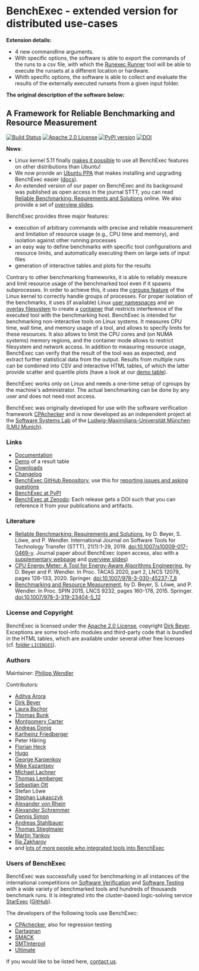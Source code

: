 <!--
This file is part of BenchExec, a framework for reliable benchmarking:
https://github.com/sosy-lab/benchexec

SPDX-FileCopyrightText: 2007-2020 Dirk Beyer <https://www.sosy-lab.org>

SPDX-License-Identifier: Apache-2.0
-->

# BenchExec - extended version for distributed use-cases

**Extension details:**
- 4 new commandline arguments.
- With specific options, the software is able to export the commands of the runs to a csv file, with which the [Runexec Runner](https://github.com/Breinich/runexec_runner/) tool will be able to execute the runsets at a different location or hardware.
- Whith specific options, the software is able to collect and evaluate the results of the externally executed runsets from a given input folder.

**The original description of the software below:**

## A Framework for Reliable Benchmarking and Resource Measurement

[![Build Status](https://gitlab.com/sosy-lab/software/benchexec/badges/main/pipeline.svg)](https://gitlab.com/sosy-lab/software/benchexec/pipelines)
[![Apache 2.0 License](https://img.shields.io/badge/license-Apache--2-brightgreen.svg)](https://www.apache.org/licenses/LICENSE-2.0)
[![PyPI version](https://img.shields.io/pypi/v/BenchExec.svg)](https://pypi.python.org/pypi/BenchExec)
[![DOI](https://zenodo.org/badge/30758422.svg)](https://zenodo.org/badge/latestdoi/30758422)


**News**:
- Linux kernel 5.11 finally [makes it possible](https://github.com/sosy-lab/benchexec/blob/main/doc/INSTALL.md#kernel-requirements) to use all BenchExec features on other distributions than Ubuntu!
- We now provide an [Ubuntu PPA](https://launchpad.net/~sosy-lab/+archive/ubuntu/benchmarking) that makes installing and upgrading BenchExec easier ([docs](https://github.com/sosy-lab/benchexec/blob/main/doc/INSTALL.md#debianubuntu)).
- An extended version of our paper on BenchExec and its background was published as open access in the journal STTT,
  you can read [Reliable Benchmarking: Requirements and Solutions](https://doi.org/10.1007/s10009-017-0469-y) online.
  We also provide a set of [overview slides](https://www.sosy-lab.org/research/prs/Latest_ReliableBenchmarking.pdf).

BenchExec provides three major features:

- execution of arbitrary commands with precise and reliable measurement
  and limitation of resource usage (e.g., CPU time and memory),
  and isolation against other running processes
- an easy way to define benchmarks with specific tool configurations
  and resource limits,
  and automatically executing them on large sets of input files
- generation of interactive tables and plots for the results

Contrary to other benchmarking frameworks,
it is able to reliably measure and limit resource usage
of the benchmarked tool even if it spawns subprocesses.
In order to achieve this,
it uses the [cgroups feature](https://www.kernel.org/doc/Documentation/cgroup-v1/cgroups.txt)
of the Linux kernel to correctly handle groups of processes.
For proper isolation of the benchmarks, it uses (if available)
Linux [user namespaces](http://man7.org/linux/man-pages/man7/namespaces.7.html)
and an [overlay filesystem](https://www.kernel.org/doc/Documentation/filesystems/overlayfs.txt)
to create a [container](https://github.com/sosy-lab/benchexec/blob/main/doc/container.md)
that restricts interference of the executed tool with the benchmarking host.
BenchExec is intended for benchmarking non-interactive tools on Linux systems.
It measures CPU time, wall time, and memory usage of a tool,
and allows to specify limits for these resources.
It also allows to limit the CPU cores and (on NUMA systems) memory regions,
and the container mode allows to restrict filesystem and network access.
In addition to measuring resource usage,
BenchExec can verify that the result of the tool was as expected,
and extract further statistical data from the output.
Results from multiple runs can be combined into CSV and interactive HTML tables,
of which the latter provide scatter and quantile plots
(have a look at our [demo table](https://sosy-lab.github.io/benchexec/example-table/svcomp-simple-cbmc-cpachecker.table.html)).

BenchExec works only on Linux and needs a one-time setup of cgroups by the machine's administrator.
The actual benchmarking can be done by any user and does not need root access.

BenchExec was originally developed for use with the software verification framework
[CPAchecker](https://cpachecker.sosy-lab.org)
and is now developed as an independent project
at the [Software Systems Lab](https://www.sosy-lab.org)
of the [Ludwig-Maximilians-Universität München (LMU Munich)](https://www.uni-muenchen.de).

### Links

- [Documentation](https://github.com/sosy-lab/benchexec/tree/main/doc/INDEX.md)
- [Demo](https://sosy-lab.github.io/benchexec/example-table/svcomp-simple-cbmc-cpachecker.table.html) of a result table
- [Downloads](https://github.com/sosy-lab/benchexec/releases)
- [Changelog](https://github.com/sosy-lab/benchexec/tree/main/CHANGELOG.md)
- [BenchExec GitHub Repository](https://github.com/sosy-lab/benchexec),
  use this for [reporting issues and asking questions](https://github.com/sosy-lab/benchexec/issues)
- [BenchExec at PyPI](https://pypi.python.org/pypi/BenchExec)
- [BenchExec at Zenodo](https://doi.org/10.5281/zenodo.1163552): Each release gets a DOI such that you can reference it from your publications and artifacts.

### Literature

- [Reliable Benchmarking: Requirements and Solutions](https://doi.org/10.1007/s10009-017-0469-y), by D. Beyer, S. Löwe, and P. Wendler.  International Journal on Software Tools for Technology Transfer (STTT), 21(1):1-29, 2019. [doi:10.1007/s10009-017-0469-y](https://doi.org/10.1007/s10009-017-0469-y). Journal paper about BenchExec (open access, also with a [supplementary webpage](https://www.sosy-lab.org/research/benchmarking/) and [overview slides](https://www.sosy-lab.org/research/prs/Latest_ReliableBenchmarking.pdf))
- [CPU Energy Meter: A Tool for Energy-Aware Algorithms Engineering](https://doi.org/10.1007/978-3-030-45237-7_8), by D. Beyer and P. Wendler. In Proc. TACAS 2020, part 2, LNCS 12079, pages 126-133, 2020. Springer. [doi:10.1007/978-3-030-45237-7_8](https://doi.org/10.1007/978-3-030-45237-7_8)
- [Benchmarking and Resource Measurement](https://doi.org/10.1007/978-3-319-23404-5_12), by D. Beyer, S. Löwe, and P. Wendler. In Proc. SPIN 2015, LNCS 9232, pages 160-178, 2015. Springer. [doi:10.1007/978-3-319-23404-5_12](https://doi.org/10.1007/978-3-319-23404-5_12)

### License and Copyright

BenchExec is licensed under the [Apache 2.0 License](https://www.apache.org/licenses/LICENSE-2.0),
copyright [Dirk Beyer](https://www.sosy-lab.org/people/beyer/).
Exceptions are some tool-info modules
and third-party code that is bundled in the HTML tables,
which are available under several other free licenses
(cf. [folder `LICENSES`](https://github.com/sosy-lab/benchexec/tree/main/LICENSES)).

### Authors
Maintainer: [Philipp Wendler](https://www.philippwendler.de)

Contributors:
- [Aditya Arora](https://github.com/alohamora)
- [Dirk Beyer](https://www.sosy-lab.org/people/beyer/)
- [Laura Bschor](https://github.com/laurabschor)
- [Thomas Bunk](https://github.com/TBunk)
- [Montgomery Carter](https://github.com/MontyCarter)
- [Andreas Donig](https://github.com/adonig)
- [Karlheinz Friedberger](https://www.sosy-lab.org/people/friedberger)
- Peter Häring
- [Florian Heck](https://github.com/fheck)
- [Hugo](https://github.com/hugovk)
- [George Karpenkov](http://metaworld.me/)
- [Mike Kazantsev](http://fraggod.net/)
- [Michael Lachner](https://github.com/lachnerm)
- [Thomas Lemberger](https://www.sosy-lab.org/people/lemberger/)
- [Sebastian Ott](https://github.com/ottseb)
- Stefan Löwe
- [Stephan Lukasczyk](https://github.com/stephanlukasczyk)
- [Alexander von Rhein](http://www.infosun.fim.uni-passau.de/se/people-rhein.php)
- [Alexander Schremmer](https://www.xing.com/profile/Alexander_Schremmer)
- [Dennis Simon](https://github.com/DennisSimon)
- [Andreas Stahlbauer](http://stahlbauer.net/)
- [Thomas Stieglmaier](https://stieglmaier.me/)
- [Martin Yankov](https://github.com/marto97)
- [Ilja Zakharov](https://github.com/IljaZakharov)
- and [lots of more people who integrated tools into BenchExec](https://github.com/sosy-lab/benchexec/graphs/contributors)

### Users of BenchExec

BenchExec was successfully used for benchmarking in all instances
of the international competitions on [Software Verification](https://sv-comp.sosy-lab.org)
and [Software Testing](https://test-comp.sosy-lab.org)
with a wide variety of benchmarked tools and hundreds of thousands benchmark runs.
It is integrated into the cluster-based logic-solving service
[StarExec](https://www.starexec.org/starexec/public/about.jsp) ([GitHub](https://github.com/StarExec/StarExec)).

The developers of the following tools use BenchExec:

- [CPAchecker](https://cpachecker.sosy-lab.org), also for regression testing
- [Dartagnan](https://github.com/hernanponcedeleon/Dat3M)
- [SMACK](https://github.com/smackers/smack)
- [SMTInterpol](https://github.com/ultimate-pa/smtinterpol)
- [Ultimate](https://github.com/ultimate-pa/ultimate)

If you would like to be listed here, [contact us](https://github.com/sosy-lab/benchexec/issues/new).
